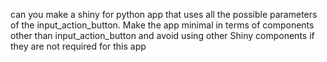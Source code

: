 can you make a shiny for python app that uses all the possible parameters of the input_action_button.
Make the app minimal in terms of components other than input_action_button and avoid using other Shiny components if they are not required for this app
